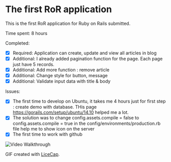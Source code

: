 # The first RoR application

This is the first RoR application for Ruby on Rails submitted.

Time spent: 8 hours

Completed:

* [x] Required: Application can create, update and view all articles in blog
* [x] Additional: I already added pagination function for the page. Each page just have 5 records. 
* [x] Additional: Add more function : remove article
* [x] Additional: Change style for button, message
* [x] Additional: Validate input data with title & body

Issues:

* [x] The first time to develop on Ubuntu, it takes me 4 hours just for first step : create demo with database. THis page https://gorails.com/setup/ubuntu/14.10 helped me a lot.
* [x] The solution was to change config.assets.compile = false to config.assets.compile = true in the config/environments/production.rb file help me to show icon on the server
* [x] The first time to work with github

![Video Walkthrough](khang_blog.gif)

GIF created with [LiceCap](http://www.cockos.com/licecap/).
